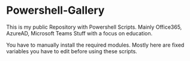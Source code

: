 # Powershell-Gallery
This is my public Repository with Powershell Scripts. Mainly Office365, AzureAD, Microsoft Teams Stuff with a focus on education. 

You have to manually install the required modules. 
Mostly here are fixed variables you have to edit before using these scripts.
